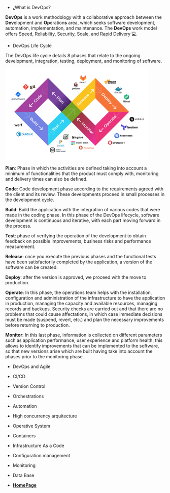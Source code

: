 - ¿What is DevOps?

**DevOps** is a work methodology with a collaborative approach between the **Dev**elopment and **Op**eration**s** area, which seeks software development, automation, implementation, and maintenance. The **DevOps** work model offers Speed, Reliability, Security, Scale, and Rapid Delivery 💻.

- DevOps Life Cycle

The DevOps life cycle details 8 phases that relate to the ongoing development, integration, testing, deployment, and monitoring of software.

<code><img hight="50" width="450" alt="devops life cycle" title="devops life cycle" src=images/devops-lifecycle.jpg></code>

**Plan**: Phase in which the activities are defined taking into account a minimum of functionalities that the product must comply with, monitoring and delivery times can also be defined.

**Code**: Code development phase according to the requirements agreed with the client and its review. These developments proceed in small processes in the development cycle.

**Build**: Build the application with the integration of various codes that were made in the coding phase. In this phase of the DevOps lifecycle, software development is continuous and iterative, with each part moving forward in the process. 

**Test**: phase of verifying the operation of the development to obtain feedback on possible improvements, business risks and performance measurement.


**Release**: once you execute the previous phases and the functional tests have been satisfactorily completed by the application, a version of the software can be created.

**Deploy**: after the version is approved, we proceed with the move to production.

**Operate**: In this phase, the operations team helps with the installation, configuration and administration of the infrastructure to have the application in production, managing the capacity and available resources, managing records and backups. Security checks are carried out and that there are no problems that could cause affectations, in which case immediate decisions must be made (suspend, revert, etc.) and plan the necessary improvements before returning to production.


**Monitor**: In this last phase, information is collected on different parameters such as application performance, user experience and platform health, this allows to identify improvements that can be implemented to the software, so that new versions arise which are built having take into account the phases prior to the monitoring phase.



- DevOps and Agile
- CI/CD
- Version Control
- Orchestrations
- Automation
- High concurrency arquitecture
- Operative System
- Containers
- Infrastructure As a Code
- Configuration management
- Monitoring
- Data Base

- </code> **[HomePage](https://github.com/SrAlejo44/Our-DevOps-Journey/blob/main/README.md)**